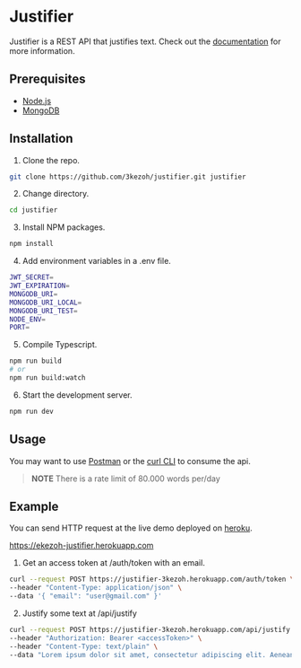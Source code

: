 # Justifier

Justifier is a REST API that justifies text. Check out the
[documentation](https://justifier-3kezoh.herokuapp.com/docs) for more information.

## Prerequisites

- [Node.js](https://nodejs.org/en/download/)
- [MongoDB](https://docs.mongodb.com/manual/installation/)

## Installation

1. Clone the repo.

```sh
git clone https://github.com/3kezoh/justifier.git justifier
```

2. Change directory.

```sh
cd justifier
```

3. Install NPM packages.

```sh
npm install
```

4. Add environment variables in a .env file.

```sh
JWT_SECRET=
JWT_EXPIRATION=
MONGODB_URI=
MONGODB_URI_LOCAL=
MONGODB_URI_TEST=
NODE_ENV=
PORT=
```

5. Compile Typescript.

```sh
npm run build
# or
npm run build:watch
```

6. Start the development server.

```sh
npm run dev
```

## Usage

You may want to use [Postman](https://www.postman.com) or the [curl CLI](https://curl.se) to consume the api.

> **NOTE** There is a rate limit of 80.000 words per/day

## Example

You can send HTTP request at the live demo deployed on [heroku](https://www.heroku.com).

<https://ekezoh-justifier.herokuapp.com>

1. Get an access token at /auth/token with an email.

```sh
curl --request POST https://justifier-3kezoh.herokuapp.com/auth/token \
--header "Content-Type: application/json" \
--data '{ "email": "user@gmail.com" }'
```

2. Justify some text at /api/justify

```sh
curl --request POST https://justifier-3kezoh.herokuapp.com/api/justify \
--header "Authorization: Bearer <accessToken>" \
--header "Content-Type: text/plain" \
--data "Lorem ipsum dolor sit amet, consectetur adipiscing elit. Aenean in libero sed sem pulvinar aliquam vitae et quam. Sed in lorem sed neque viverra rutrum. Aenean vitae ultrices diam. Nullam suscipit tincidunt urna. Vestibulum eget fermentum mauris. Duis vel velit volutpat, sodales purus tempor, sodales mi."
```
